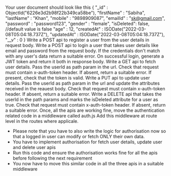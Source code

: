 Your user document should look like this
 	{
    "_id" : ObjectId("6226e3d2b98f22b349ca58be"),
    "firstName" : "Sabiha",
    "lastName" : "Khan",
    "mobile" : "9898909087",
    "emailId" : "sk@gmail.com",
    "password" : "password123",
    "gender" : "female",
	"isDeleted": false, //default value is false 
    "age" : 12,
    "createdAt" : ISODate("2022-03-08T05:04:18.737Z"),
    "updatedAt" : ISODate("2022-03-08T05:04:18.737Z"),
    "__v" : 0
}
Write a POST api to register a user from the user details in request body.
Write a POST api to login a user that takes user details like email and password from the request body. If the credentials don't match with any user's data return a suitable error. On successful login, generate a JWT token and return it both in response body.
Write a GET api to fetch user details. Pass the userId as path param in the url. Check that request must contain x-auth-token header. If absent, return a suitable error. If present, check that the token is valid.
Write a PUT api to update user details. Pass the userId as path param in the url and update the attributes received in the reauest body. Check that request must contain x-auth-token header. If absent, return a suitable error.
Write a DELETE api that takes the userId in the path params and marks the isDeleted attribute for a user as true. Check that request must contain x-auth-token header. If absent, return a suitable error.
Once, all the apis are working fine, move the authentication related code in a middleware called auth.js
Add this middleware at route level in the routes where applicale.
+ Please note that you have to also write the logic for authorisation now so that a logged in user can modify or fetch ONLY their own data.
+ You have to implement authorisation for fetch user details, update user and delete user apis
+ Run this code and ensure the authorisation works fine for all the apis before following the next requirement
+ You now have to move this similar code in all the three apis in a suitable middleware
